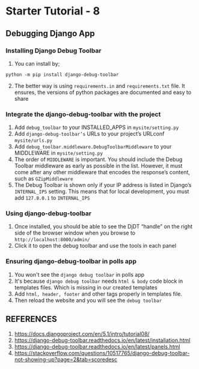 # Starter Tutorial - 8

## Debugging Django App

### Installing Django Debug Toolbar
1. You can install by;
```
python -m pip install django-debug-toolbar
```
2. The better way is using `requirements.in` and `requirements.txt` file. It ensures, the versions of python packages are documented and easy to share

### Integrate the django-debug-toolbar with the project
1. Add `debug_toolbar` to your INSTALLED_APPS in `mysite/setting.py`
2. Add `django-debug-toolbar’s` URLs to your project’s URLconf `mysite/urls.py`
3. Add `debug_toolbar.middleware.DebugToolbarMiddleware` to your MIDDLEWARE in `mysite/setting.py`
4. The order of `MIDDLEWARE` is important. You should include the Debug Toolbar middleware as early as possible in the list. However, it must come after any other middleware that encodes the response’s content, such as `GZipMiddleware`
5. The Debug Toolbar is shown only if your IP address is listed in Django’s `INTERNAL_IPS` setting. This means that for local development, you must add `127.0.0.1` to `INTERNAL_IPS`


### Using django-debug-toolbar
1. Once installed, you should be able to see the DjDT “handle” on the right side of the browser window when you browse to `http://localhost:8000/admin/`
2. Click it to open the debug toolbar and use the tools in each panel

### Ensuring django-debug-toolbar in polls app
1. You won't see the `django debug toolbar` in polls app
2. It's because `django debug toolbar` needs `html & body` code block in templates files. Which is missing in our created templates
3. Add `html, header, footer` and other tags properly in templates file.
4. Then reload the website and you will see the `debug toolbar`


## REFERENCES
1. https://docs.djangoproject.com/en/5.1/intro/tutorial08/
2. https://django-debug-toolbar.readthedocs.io/en/latest/installation.html
3. https://django-debug-toolbar.readthedocs.io/en/latest/panels.html
4. https://stackoverflow.com/questions/10517765/django-debug-toolbar-not-showing-up?page=2&tab=scoredesc